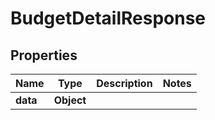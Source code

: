 # BudgetDetailResponse

## Properties
Name | Type | Description | Notes
------------ | ------------- | ------------- | -------------
**data** | **Object** |  | 

